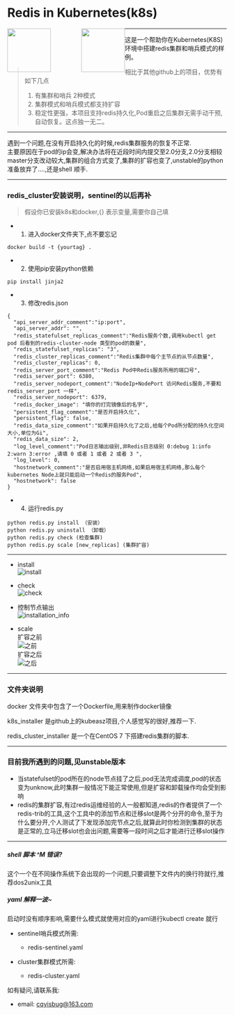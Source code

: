 # Redis in Kubernetes(k8s)


<img src="https://github.com/marscqy/redis-in-k8s/blob/master/images/k8s-logo.png" width="100px" style="float:left" /><img src="https://github.com/marscqy/redis-in-k8s/blob/master/images/redis-logo.jpg" width="100px" style="margin-left:70px;float:left"/>

-----

这是一个帮助你在Kubernetes(K8S)环境中搭建redis集群和哨兵模式的样例。

> 相比于其他github上的项目，优势有如下几点
> 1. 有集群和哨兵 2种模式  
> 2. 集群模式和哨兵模式都支持扩容  
> 3. 稳定性更强，本项目支持redis持久化,Pod重启之后集群无需手动干预,自动恢复。这点独一无二。

-----

遇到一个问题,在没有开启持久化的时候,redis集群服务的恢复不正常.  
主要原因在于pod的ip会变,解决办法将在近段时间内提交至2.0分支,2.0分支相较master分支改动较大,集群的组合方式变了,集群的扩容也变了,unstable的python准备放弃了....,还是shell 顺手.

----

### redis_cluster安装说明，sentinel的以后再补

>假设你已安装k8s和docker,{} 表示变量,需要你自己填

- 1. 进入docker文件夹下,点不要忘记
```
docker build -t {yourtag} .  
```

- 2. 使用pip安装python依赖
```
pip install jinja2
```

- 3. 修改redis.json
```
{
  "api_server_addr_comment":"ip:port",
  "api_server_addr": "",
  "redis_statefulset_replicas_comment":"Redis服务个数,调用kubectl get pod 后看到的redis-cluster-node 类型的pod的数量",
  "redis_statefulset_replicas": "3",
  "redis_cluster_replicas_comment":"Redis集群中每个主节点的从节点数量",
  "redis_cluster_replicas": 0,
  "redis_server_port_comment":"Redis Pod中Redis服务所用的端口号",
  "redis_server_port": 6380,
  "redis_server_nodeport_comment":"NodeIp+NodePort 访问Redis服务,不要和redis_server_port 一样",
  "redis_server_nodeport": 6379,
  "redis_docker_image": "填你的打完镜像后的名字",
  "persistent_flag_comment":"是否开启持久化",
  "persistent_flag": false,
  "redis_data_size_comment":"如果开启持久化了之后,给每个Pod所分配的持久化空间大小,单位为Gi",
  "redis_data_size": 2,
  "log_level_comment":"Pod日志输出级别,非Redis日志级别 0:debug 1:info 2:warn 3:error ,请填 0 或者 1 或者 2 或者 3 ",
  "log_level": 0,
  "hostnetwork_comment":"是否启用宿主机网络,如果启用宿主机网络,那么每个kubernetes Node上就只能启动一个Redis的服务Pod",
  "hostnetwork": false
}

```

- 4. 运行redis.py
```
python redis.py install （安装）
python redis.py uninstall （卸载）
python redis.py check (检查集群)
python redis.py scale [new_replicas] (集群扩容)

```


-----

- install  
![install](https://raw.githubusercontent.com/marscqy/redis-in-k8s/master/images/install.jpg)

- check  
![check](https://raw.githubusercontent.com/marscqy/redis-in-k8s/master/images/check.jpg)

- 控制节点输出  
![installation_info](https://raw.githubusercontent.com/marscqy/redis-in-k8s/master/images/install_info.jpg)

- scale  
扩容之前  
![之前](https://raw.githubusercontent.com/marscqy/redis-in-k8s/master/images/pre_scale.jpg)  
扩容之后  
![之后](https://raw.githubusercontent.com/marscqy/redis-in-k8s/master/images/after_sacle.jpg)

-----
### 文件夹说明

docker 文件夹中包含了一个Dockerfile,用来制作docker镜像

k8s_installer 是github上的kubeasz项目,个人感觉写的很好,推荐一下.

redis_cluster_installer 是一个在CentOS 7 下搭建redis集群的脚本.


-----

### 目前我所遇到的问题,见unstable版本

- 当statefulset的pod所在的node节点挂了之后,pod无法完成调度,pod的状态变为unknow,此时集群一般情况下能正常使用,但是扩容和卸载操作均会受到影响
- redis的集群扩容,有过redis运维经验的人一般都知道,redis的作者提供了一个redis-trib的工具,这个工具中的添加节点和迁移slot是两个分开的命令,至于为什么要分开,个人测试了下发现添加完节点之后,就算此时你检测到集群的状态是正常的,立马迁移slot也会出问题,需要等一段时间之后才能进行迁移slot操作

-----

#####  shell 脚本 ^M 错误?
这个一个在不同操作系统下会出现的一个问题,只要调整下文件内的换行符就行,推荐dos2unix工具


#####  yaml 解释一波~

启动时没有顺序影响,需要什么模式就使用对应的yaml进行kubectl create 就行  

- sentinel哨兵模式所需: 
    - redis-sentinel.yaml

- cluster集群模式所需:
    - redis-cluster.yaml


如有疑问,请联系我:  
- email: cqyisbug@163.com  
